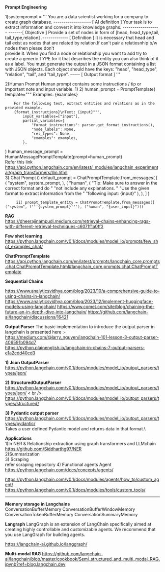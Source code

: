 **Prompt Engineering** <br />

1)systemprompt = 
    '''
    You are a data scientist working for a company to create graph database. -------------------  [ AI definition ] 
    Your task is to extract information and convert it into knowledge graphs. ------------------- -------[ Objective ] 
    Provide a set of nodes in form of [head, head_type,tail, tail_type,relation] .-------------   [ Definition ] 
    It is necessary that head and tail exist as nodes that are related by relation.If can't pair a relatiosnhip b/w nodes then please don't     
    provide it.
    When you find a node or relationship you want to add try to create a generic TYPE for it that describes the entity you can also think of it 
    as a label.
    You must generate the output in a JSON format containing a list with JSON objects. Each object should have the keys: "head", "head_type", 
    "relation", "tail", and "tail_type". -----  [ Output format ] 
    '''


2)Human Prompt 
Human prompt contains some instructions / tip or important note and input variable.
  1)
  2) human_prompt = PromptTemplate(
            template="""
        Examples:
        {examples}
        
        For the following text, extract entities and relations as in the provided example.
        {format_instructions}\nText: {input}""",
            input_variables=["input"],
            partial_variables={
                "format_instructions": parser.get_format_instructions(),
                "node_labels": None,
                "rel_types": None,
                "examples": examples,
            },
)
          human_message_prompt = HumanMessagePromptTemplate(prompt=human_prompt)    <br />
          Refer this link https://api.python.langchain.com/en/latest/_modules/langchain_experimental/graph_transformers/llm.html <br />
3) Chat Prompt
          i)  default_prompt = ChatPromptTemplate.from_messages(
                [
                        (
                            "system",
                            system_prompt,
                        ),
                        (
                            "human",
                            (
                                "Tip: Make sure to answer in the correct format and do "
                                "not include any explanations. "
                                "Use the given format to extract information from the "
                                "following input: {input}"
                            ),
                        ),
                    ]
                )

         ii) prompt_template_entity = ChatPromptTemplate.from_messages([ ("system", f'''{system_prompt}'''), ("human", "{user_input}")])
**RAG**  <br />
https://dheerajinampudi.medium.com/retrieval-chains-enhancing-rags-with-different-retrieval-techniques-c6071f1a0ff3


**Few shot learning** 
<br />
https://python.langchain.com/v0.1/docs/modules/model_io/prompts/few_shot_examples_chat/ <br />

**ChatPromptTemplate**  <br />
https://api.python.langchain.com/en/latest/prompts/langchain_core.prompts.chat.ChatPromptTemplate.html#langchain_core.prompts.chat.ChatPromptTemplate <br />

**Sequential Chains**  <br />

https://www.analyticsvidhya.com/blog/2023/10/a-comprehensive-guide-to-using-chains-in-langchain/
https://www.analyticsvidhya.com/blog/2023/12/implement-huggingface-models-using-langchain/
https://www.comet.com/site/blog/chaining-the-future-an-in-depth-dive-into-langchain/
https://github.com/langchain-ai/langchain/discussions/16421




**Output Parser**
The basic implementation to introduce the output parser in langchain is presented here :- <br />
https://medium.com/@larry_nguyen/langchain-101-lesson-3-output-parser-406591b094d7 <br />
https://python.plainenglish.io/langchain-in-chains-7-output-parsers-e1a2cdd40cd3 <br />

**1) Json OutputParser**
https://python.langchain.com/v0.1/docs/modules/model_io/output_parsers/types/json/

**2) StructuredOutputParser** <br />
https://python.langchain.com/v0.1/docs/modules/model_io/output_parsers/types/json/  < br />
https://python.langchain.com/v0.1/docs/modules/model_io/output_parsers/types/structured/

**3) Pydantic output parser** <br />
https://python.langchain.com/v0.1/docs/modules/model_io/output_parsers/types/pydantic/  <br />
Takes a user defined Pydantic model and returns data in that format.\


**Applications** <br/>
1)In NER & Relationship extraction using graph transformers and LLMchain <br />
https://github.com/Siddharthg97/NER <br />
2)Summarization <br />
3) Scraping <br />
refer scraping repository
4) Functional agents
Agent <br/>
https://python.langchain.com/docs/concepts/agents/ <br/>

https://python.langchain.com/v0.1/docs/modules/agents/how_to/custom_agent/ <br />
https://python.langchain.com/v0.1/docs/modules/tools/custom_tools/ <br/>


-------------------------------------------------------------------------------------------------------------------------------------------------------------

**Memory storage in Langchains**  <br/>
ConversationBufferMemory
ConversationBufferWindowMemory
ConversationTokenBufferMemory
ConversationSummaryMemory



**Langraph**
LangGraph is an extension of LangChain specifically aimed at creating highly controllable and customizable agents. We recommend that you use LangGraph for building agents. <br/>


https://langchain-ai.github.io/langgraph/ <br/>


**Multi-modal RAG**
https://github.com/langchain-ai/langchain/blob/master/cookbook/Semi_structured_and_multi_modal_RAG.ipynb?ref=blog.langchain.dev <br/>





